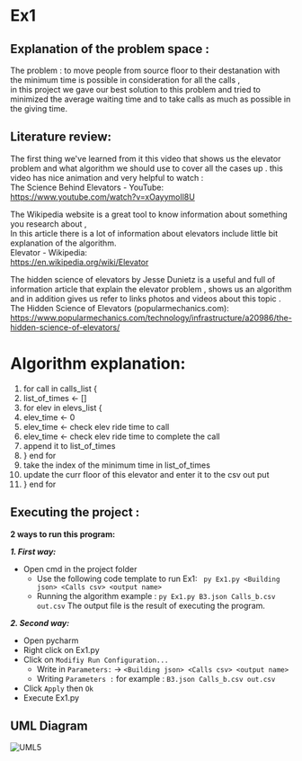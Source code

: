 # Ex1

## Explanation of the problem space :  
The problem : to move people from source floor to their destanation with the minimum time is possible in consideration for all the calls ,  
in this project we gave our best solution to this problem and tried to minimized the average waiting time and to take calls as much as     possible in the giving time.  

## Literature review:  
The first thing we've learned from it this video that shows us the elevator problem and what algorithm we should use to cover all the cases   up . this video has nice animation and very helpful to watch :  
The Science Behind Elevators - YouTube:  
https://www.youtube.com/watch?v=xOayymoIl8U  

The Wikipedia website is a great tool to know information about something you research about ,  
In this article there is a lot of information about elevators include little bit explanation of the algorithm.  
Elevator - Wikipedia:  
https://en.wikipedia.org/wiki/Elevator  

The hidden science of elevators by Jesse Dunietz is a useful and full of information article that explain the elevator problem , shows us an   algorithm and in addition gives us refer to links photos and videos about this topic .  
The Hidden Science of Elevators (popularmechanics.com):  
https://www.popularmechanics.com/technology/infrastructure/a20986/the-hidden-science-of-elevators/  

# Algorithm explanation:

1. for call in calls_list {  
2. list_of_times <- []  
3. for elev in elevs_list {  
4. elev_time <- 0  
5. elev_time <- check elev ride time to call  
6. elev_time <- check elev ride time to complete the call  
7. append it to list_of_times  
8. } end for  
9. take the index of the minimum time in list_of_times  
10. update the curr floor of this elevator and enter it to the csv out put  
11. } end for  

## Executing the project :

**2 ways to run this program:**

**_1. First way:_**
  - Open cmd in the project folder
    - Use the following code template to run Ex1: 
      ` py Ex1.py <Building json> <Calls csv> <output name>`
    - Running the algorithm example :
      `py Ex1.py B3.json Calls_b.csv out.csv`
  The output file is the result of executing the program.
  
 **_2. Second way:_**
  - Open pycharm
  - Right click on Ex1.py
  - Click on `Modifiy Run Configuration...`
    - Write in `Parameters:`  -> `<Building json> <Calls csv> <output name>`
    - Writing `Parameters :` for example : `B3.json Calls_b.csv out.csv`
  - Click `Apply` then `Ok`
  - Execute Ex1.py

## UML Diagram

![UML5](https://user-images.githubusercontent.com/92351152/142615279-da823d6b-0ef1-4d50-82f0-971ae7e16017.jpg)


